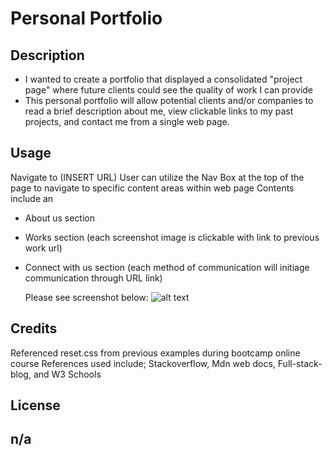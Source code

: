 # Personal Portfolio

## Description

- I wanted to create a portfolio that displayed a consolidated "project page" where future clients could see the quality of work I can provide 
- This personal portfolio will allow potential clients and/or companies to read a brief description about me, view clickable links to my past projects, and contact me from a single web page.

## Usage
Navigate to (INSERT URL)
User can utilize the Nav Box at the top of the page to navigate to specific content areas within web page
Contents include an 
- About us section
- Works section (each screenshot image is clickable with link to previous work url)
- Connect with us section (each method of communication will initiage communication through URL link)

  Please see screenshot below:
    ![alt text]("assets/images/screenshot.png")
   

## Credits
Referenced reset.css from previous examples during bootcamp online course
References used include; Stackoverflow, Mdn web docs, Full-stack-blog, and W3 Schools

## License
n/a
---
